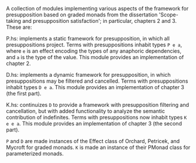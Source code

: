 A collection of modules implementing various aspects of the framework for
presupposition based on graded monads from the dissertation 'Scope-taking and
presupposition satisfaction'; in particular, chapters 2 and 3. These are:

P.hs: implements a static framework for presupposition, in which all
presuppositions project. Terms with presuppositions inhabit types `P e a`, where
`e` is an effect encoding the types of any anaphoric dependencies, and `a` is
the type of the value. This module provides an implementation of chapter 2.

D.hs: implements a dynamic framework for presupposition, in which
presuppositions may be filtered and cancelled. Terms with presuppositions
inhabit types `D e a`. This module provides an implementation of chapter 3 (the
first part).

K.hs: continuizes `D` to provide a framework with presupposition filtering and
cancellation, but with added functionality to analyze the semantic contribution
of indefinites. Terms with presuppositions now inhabit types `K e e a`. This
module provides an implementation of chapter 3 (the second part).

`P` and `D` are made instances of the Effect class of Orchard, Petricek, and
Mycroft for graded monads. `K` is made an instance of their PMonad class for
parameterized monads.